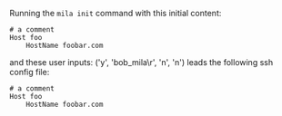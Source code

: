 Running the `mila init` command with this initial content:

```
# a comment
Host foo
    HostName foobar.com

```

and these user inputs: ('y', 'bob_mila\r', 'n', 'n')
leads the following ssh config file:

```
# a comment
Host foo
    HostName foobar.com

```
